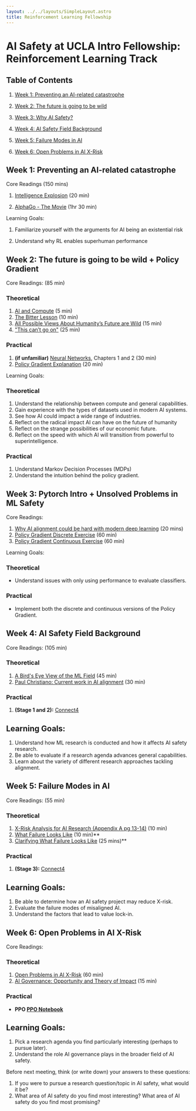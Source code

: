 ```yaml
---
layout: ../../layouts/SimpleLayout.astro
title: Reinforcement Learning Fellowship
---
```

# AI Safety at UCLA Intro Fellowship: Reinforcement Learning Track

## Table of Contents

1. [Week 1: Preventing an AI-related catastrophe](#week-1-preventing-an-ai-related-catastrophe)

2. [Week 2: The future is going to be wild](#week-2-the-future-is-going-to-be-wild--policy-gradient)

3. [Week 3: Why AI Safety?](#week-3-pytorch-intro--unsolved-problems-in-ml-safety)

4. [Week 4: AI Safety Field Background](#week-4-ai-safety-field-background)

5. [Week 5: Failure Modes in AI](#week-5-failure-modes-in-ai)

6. [Week 6: Open Problems in AI X-Risk](#week-6-open-problems-in-ai-x-risk)


## Week 1: Preventing an AI-related catastrophe

Core Readings (150 mins)

1. [Intelligence Explosion](https://intelligence.org/files/IE-EI.pdf) (20 min)
   
2. [AlphaGo - The Movie](https://www.youtube.com/watch?v=WXuK6gekU1Y) (1hr 30 min)

Learning Goals:

1. Familiarize yourself with the arguments for AI being an existential risk

2. Understand why RL enables superhuman performance

## Week 2: The future is going to be wild + Policy Gradient

Core Readings: (85 min)

### Theoretical

1. [AI and Compute](https://openai.com/blog/ai-and-compute/) (5 min)
2. [The Bitter Lesson](http://www.incompleteideas.net/IncIdeas/BitterLesson.html) (10 min)
3. [All Possible Views About Humanity’s Future are Wild](https://www.cold-takes.com/all-possible-views-about-humanitys-future-are-wild/) (15 min)
4. ["This can’t go on"](https://www.cold-takes.com/this-cant-go-on/) (25 min)

### Practical

1. **(if unfamiliar)** [Neural Networks](https://www.3blue1brown.com/topics/neural-networks), Chapters 1 and 2 (30 min)
2. [Policy Gradient Explanation](https://github.com/pimpale/mdt/blob/main/PolicyGradient/policygradient.ipynb) (20 min)

Learning Goals:

### Theoretical

1. Understand the relationship between compute and general capabilities. 
2. Gain experience with the types of datasets used in modern AI systems.
3. See how AI could impact a wide range of industries.
4. Reflect on the radical impact AI can have on the future of humanity 
5. Reflect on the strange possibilities of our economic future.
6. Reflect on the speed with which AI will transition from powerful to superintelligence.

### Practical

1. Understand Markov Decision Processes (MDPs)
2. Understand the intuition behind the policy gradient.

## Week 3: Pytorch Intro + Unsolved Problems in ML Safety

Core Readings:

1. [Why AI alignment could be hard with modern deep learning](https://www.cold-takes.com/why-ai-alignment-could-be-hard-with-modern-deep-learning/) (20 mins)
2. [Policy Gradient Discrete Exercise](https://github.com/pimpale/mdt/blob/main/PolicyGradient/policygradient_discrete_exercise.ipynb) (60 min)
3. [Policy Gradient Continuous Exercise](https://github.com/pimpale/mdt/blob/main/PolicyGradient/policygradient_continuous_exercise.ipynb) (60 min)

Learning Goals:

### Theoretical
- Understand issues with only using performance to evaluate classifiers.

### Practical
- Implement both the discrete and continuous versions of the Policy Gradient.

## Week 4: AI Safety Field Background

Core Readings: (105 min)

### Theoretical

1. [A Bird's Eye View of the ML Field](https://www.alignmentforum.org/s/FaEBwhhe3otzYKGQt/p/AtfQFj8umeyBBkkxa) (45 min)
2. [Paul Christiano: Current work in AI alignment](https://forum.effectivealtruism.org/posts/63stBTw3WAW6k45dY/paul-christiano-current-work-in-ai-alignment) (30 min)

### Practical

1. **(Stage 1 and 2):** [Connect4](https://github.com/pimpale/connect4.git)

## Learning Goals:

1. Understand how ML research is conducted and how it affects AI safety research.
2. Be able to evaluate if a research agenda advances general capabilities.
3. Learn about the variety of different research approaches tackling alignment.

## Week 5: Failure Modes in AI

Core Readings: (55 min)

### Theoretical

1. [X-Risk Analysis for AI Research (Appendix A pg 13-14)](https://arxiv.org/pdf/2206.05862) (10 min)
2. [What Failure Looks Like](https://www.alignmentforum.org/posts/HBxe6wdjxK239zajf/what-failure-looks-like) (10 min)**
3. [Clarifying What Failure Looks Like](https://www.alignmentforum.org/posts/v6Q7T335KCMxujhZu/clarifying-what-failure-looks-like) (25 mins)**

### Practical

1. **(Stage 3):** [Connect4](https://github.com/pimpale/connect4)

## Learning Goals:

1. Be able to determine how an AI safety project may reduce X-risk.
2. Evaluate the failure modes of misaligned AI.
3. Understand the factors that lead to value lock-in.

## Week 6: Open Problems in AI X-Risk

Core Readings:

### Theoretical

1. [Open Problems in AI X-Risk](https://www.alignmentforum.org/s/FaEBwhhe3otzYKGQt/p/5HtDzRAk7ePWsiL2L) (60 min)
2. [AI Governance: Opportunity and Theory of Impact](https://forum.effectivealtruism.org/posts/42reWndoTEhFqu6T8/ai-governance-opportunity-and-theory-of-impact) (15 min)

### Practical

- **PPO [PPO Notebook](https://github.com/pimpale/mdt/blob/main/PPO/ppo.ipynb)**

## Learning Goals:

1. Pick a research agenda you find particularly interesting (perhaps to pursue later).
2. Understand the role AI governance plays in the broader field of AI safety.

Before next meeting, think (or write down) your answers to these questions:

1. If you were to pursue a research question/topic in AI safety, what would it be?
2. What area of AI safety do you find most interesting? What area of AI safety do you find most promising?

